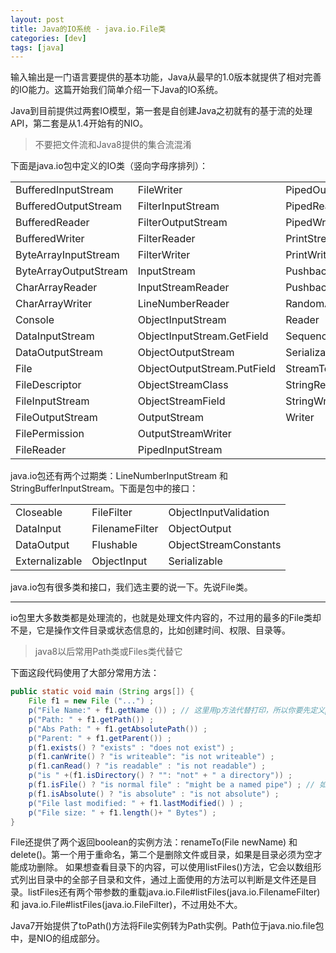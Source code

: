 ```yaml
---
layout: post
title: Java的IO系统 - java.io.File类
categories: [dev]
tags: [java]
---
```


输入输出是一门语言要提供的基本功能，Java从最早的1.0版本就提供了相对完善的IO能力。这篇开始我们简单介绍一下Java的IO系统。

Java到目前提供过两套IO模型，第一套是自创建Java之初就有的基于流的处理API，第二套是从1.4开始有的NIO。

> 不要把文件流和Java8提供的集合流混淆

下面是java.io包中定义的IO类（竖向字母序排列）：

|  |  |  |
| --- | --- | --- |
|BufferedInputStream |FileWriter |PipedOutputStream|
|BufferedOutputStream |FilterInputStream |PipedReader |
|BufferedReader |FilterOutputStream |PipedWriter |
|BufferedWriter |FilterReader |PrintStream |
ByteArrayInputStream |FilterWriter |PrintWriter |
ByteArrayOutputStream |InputStream |PushbackInputStream |
CharArrayReader |InputStreamReader |PushbackReader |
CharArrayWriter |LineNumberReader |RandomAccessFile |
Console |ObjectInputStream |Reader |
DataInputStream |ObjectInputStream.GetField |SequenceInputStream |
DataOutputStream |ObjectOutputStream |SerializablePermission |
File |ObjectOutputStream.PutField |StreamTokenizer |
FileDescriptor |ObjectStreamClass |StringReader |
FileInputStream |ObjectStreamField |StringWriter |
FileOutputStream |OutputStream |Writer |
FilePermission |OutputStreamWriter |
FileReader |PipedlnputStream |

java.io包还有两个过期类：LineNumberInputStream 和 StringBufferInputStream。下面是包中的接口：

|  |  |  |
| --- | --- | --- |
|Closeable |FileFilter |ObjectInputValidation |
DataInput |FilenameFilter |ObjectOutput |
DataOutput |Flushable |ObjectStreamConstants |
Externalizable |ObjectInput |Serializable |

java.io包有很多类和接口，我们选主要的说一下。先说File类。

---

io包里大多数类都是处理流的，也就是处理文件内容的，不过用的最多的File类却不是，它是操作文件目录或状态信息的，比如创建时间、权限、目录等。

> java8以后常用Path类或Files类代替它

下面这段代码使用了大部分常用方法：
```java
public static void main (String args[]) {
    File f1 = new File ("...") ;
    p("File Name:" + f1.getName ()) ; // 这里用p方法代替打印，所以你要先定义p方法
    p("Path: " + f1.getPath()) ;
    p("Abs Path: " + f1.getAbsolutePath()) ;
    p("Parent: " + f1.getParent()) ;
    p(f1.exists() ? "exists" : "does not exist") ;
    p(f1.canWrite() ? "is writeable": "is not writeable") ;
    p(f1.canRead() ? "is readable" : "is not readable") ;
    p("is " +(f1.isDirectory() ? "": "not" + " a directory")) ;
    p(f1.isFile() ? "is normal file" : "might be a named pipe") ; // 如果不是文件 可能是目录、外盘或管道，或者路径有误
    p(f1.isAbsolute() ? "is absolute" : "is not absolute") ;
    p("File last modified: " + f1.lastModified() ) ;
    p("File size: " + f1.length()+ " Bytes") ;
}
```
File还提供了两个返回boolean的实例方法：renameTo(File newName) 和 delete()。第一个用于重命名，第二个是删除文件或目录，如果是目录必须为空才能成功删除。
如果想查看目录下的内容，可以使用listFiles()方法，它会以数组形式列出目录中的全部子目录和文件，通过上面使用的方法可以判断是文件还是目录。listFiles还有两个带参数的重载java.io.File#listFiles(java.io.FilenameFilter) 和 java.io.File#listFiles(java.io.FileFilter)，不过用处不大。

Java7开始提供了toPath()方法将File实例转为Path实例。Path位于java.nio.file包中，是NIO的组成部分。
